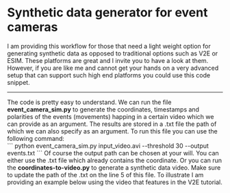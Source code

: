 # Synthetic data generator for event cameras
I am providing this workflow for those that need a light weight option for generating synthetic data as opposed to traditional options such as V2E or ESIM. These platforms are great and I invite you to have a look at them. However, if you are like me and cannot get your hands on a very advanced setup that can support such high end platforms you could use this code snippet. 
<hr>
The code is pretty easy to understand. We can run the file <b>event_camera_sim.py</b> to generate the coordinates, timestamps and polarities of the events (movements) happing in a certain video which we can provide as an argument. The results are stored in a .txt file the path of which we can also specify as an argument. To run this file you can use the following command: <br>
```
python event_camera_sim.py input_video.avi --threshold 30 --output events.txt
```
Of course the output path can be chosen at your will. You can either use the .txt file which already contains the coordinate. Or you can run the <b>coordinates-to-video.py</b> to generate a synthetic data video. Make sure to update the path of the .txt on the line 5 of this file. To illustrate I am providing an example below using the video that features in the V2E tutorial. 
